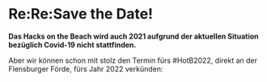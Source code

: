 ---
---

# Re:Re:Save the Date!

**Das Hacks on the Beach wird auch 2021 aufgrund der aktuellen Situation bezüglich Covid-19 nicht stattfinden.**

Aber wir können schon mit stolz den Termin fürs #HotB2022, direkt an der Flensburger Förde, fürs Jahr 2022 verkünden: